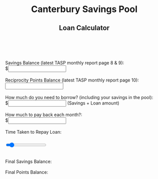 <html lang="en">
<head>
  <meta charset="utf-8">

  <title>Canterbury Savings Pool - Loan Calculator</title>

  <link rel="stylesheet" type="text/css" href="stylesheet.css" media="screen" />
</head>

<body>
  <header>
	<h1>Canterbury Savings Pool</h1>
	<h2>Loan Calculator</h2>
  </header>
  <br>
  <br>
  <section>
    <label>Savings Balance (latest TASP monthly report page 8 & 9):</label><br>
    <label>$</label><input type="number" step='20' min='0' id = "savings-amount" required/> <br><br>
    <label>Reciprocity Points Balance (latest TASP monthly report page 10):</label><br>
    <label></label><input type="number" step='100' min='0' id = "savings-points" required/> <br><br>
    <label>How much do you need to borrow? (including your savings in the pool):</label><br>
    <label>$</label><input type="number" step='20' min='0' id = "loan-amount" required/>
	<label id='loan-amount-details'>(Savings + Loan amount)</label><br><br>
    <label>How much to pay back each month?:</label><br>
    <label>$</label><input type="number" step='20' min='0' id = "repayment-amount" required/> <br><br>
    <!--<input type="button" value="Calculate" name="calculate" id = "calculate"/> <br><br>-->
    <label>Time Taken to Repay Loan:   </label><h3 id='payback-time'></h3>
	<div class="slidecontainer">
		<input type="range" min="0" max="120" step='1' value="12" class="slider" id="myRange">
	</div>
	<br><br>
	<label>Final Savings Balance:</label>
	<label id='savings-amount-final'></label><br><br>
	<label>Final Points Balance:</label>
	<label id='savings-points-final'></label><br><br>
  </section>
  <script src="script.js"></script>
</body>
</html>
